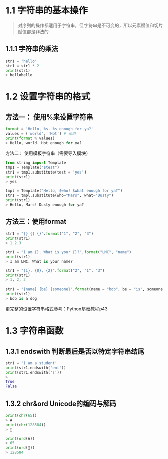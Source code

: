 

# 1.1 字符串的基本操作

> 对序列的操作都适用于字符串，但字符串是不可变的，所以元素赋值和切片赋值都是非法的

## 1.1.1 字符串的乘法

```py
str1 = 'hello'
str1 = str1 * 2
print(str1)
> hellohello
```



# 1.2 设置字符串的格式

## 方法一： 使用%来设置字符串

```py
format = 'Hello, %s. %s enough for ya?'
values = ('world', 'Hot') # 元组
print(format % values)
> Hello, world. Hot enough for ya?
```



方法二： 使用模板字符串（需要导入模块）

```py
from string import Template
tmp1 = Template("$test") 
str1 = tmp1.substitute(test = 'yes')
print(str1)
> yes
```

```python
tmpl = Template("Hello, $who! $what enough for ya?")
str1 = tmpl.substitute(who="Mars", what="Dusty")
print(str1)
> Hello, Mars! Dusty enough for ya?
```



## 方法三：使用format

```python
str1 = "{} {} {}".format("1", "2", "3")
print(str1)
> 1 2 3
```

```py
str1 = "I am {}. What is your {}?".format("LMC", "name")
print(str1)
> I am LMC. What is your name?
```

```py
str1 = "{1}, {0}, {2}".format("2", "1", "3")
print(str1)
> 1, 2, 3
```

```py
str1 = "{name} {be} {someone}".format(name = "bob", be = "is", someone = "a dog")
print(str1)
> bob is a dog
```



更完整的设置字符串格式参考：Python基础教程p43



# 1.3 字符串函数

## 1.3.1 endswith 判断最后是否以特定字符串结尾

```py
str1 = 'I am a student'
print(str1.endswith('ent'))
print(str1.endswith('s'))
>
True
False
```



## 1.3.2 chr&ord Unicode的编码与解码

```py
print(chr(65))
> A
print(chr(128584))
> 🙈
```

```py
print(ord(A))
> 65
print(ord(🙈))
> 128584
```

